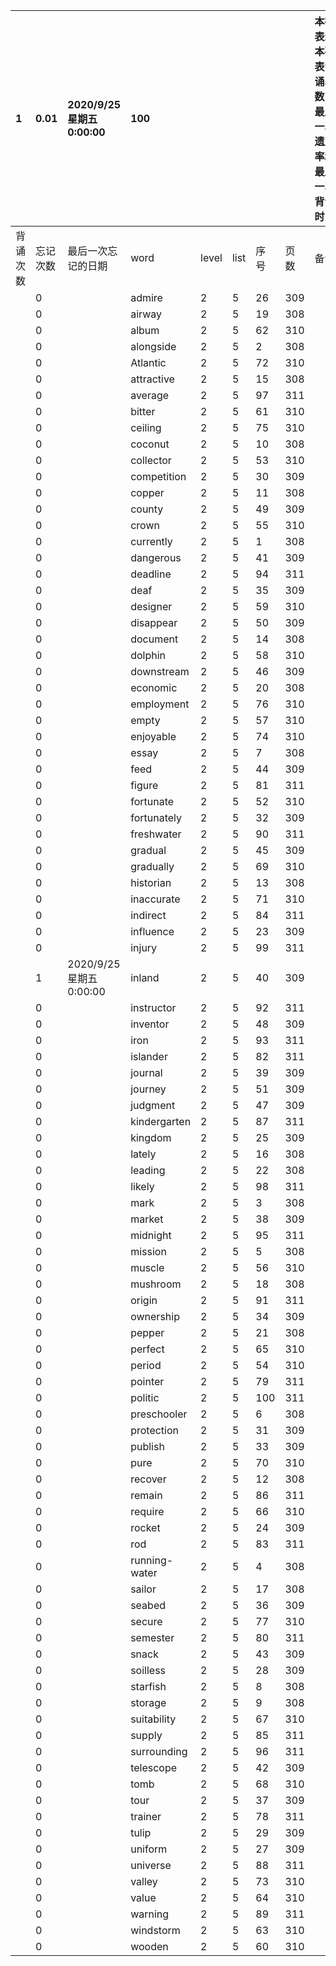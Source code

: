|1|0.01|2020/9/25 星期五 0:00:00|100|||||本行表示本列表背诵次数，最后一次遗忘率和最后一次背诵时间||
|:--|:--|:--|:--|:--|:--|:--|:--|:--|:--|
|背诵次数|忘记次数|最后一次忘记的日期|word|level|list|序号|页数|备注|助记备注|
||0||admire|2|5|26|309|||
||0||airway|2|5|19|308|||
||0||album|2|5|62|310|||
||0||alongside|2|5|2|308|||
||0||Atlantic|2|5|72|310|||
||0||attractive|2|5|15|308|||
||0||average|2|5|97|311|||
||0||bitter|2|5|61|310|||
||0||ceiling|2|5|75|310|||
||0||coconut|2|5|10|308|||
||0||collector|2|5|53|310|||
||0||competition|2|5|30|309|||
||0||copper|2|5|11|308|||
||0||county|2|5|49|309|||
||0||crown|2|5|55|310|||
||0||currently|2|5|1|308|||
||0||dangerous|2|5|41|309|||
||0||deadline|2|5|94|311|||
||0||deaf|2|5|35|309|||
||0||designer|2|5|59|310|||
||0||disappear|2|5|50|309|||
||0||document|2|5|14|308|||
||0||dolphin|2|5|58|310|||
||0||downstream|2|5|46|309|||
||0||economic|2|5|20|308|||
||0||employment|2|5|76|310|||
||0||empty|2|5|57|310|||
||0||enjoyable|2|5|74|310|||
||0||essay|2|5|7|308|||
||0||feed|2|5|44|309|||
||0||figure|2|5|81|311|||
||0||fortunate|2|5|52|310|||
||0||fortunately|2|5|32|309|||
||0||freshwater|2|5|90|311|||
||0||gradual|2|5|45|309|||
||0||gradually|2|5|69|310|||
||0||historian|2|5|13|308|||
||0||inaccurate|2|5|71|310|||
||0||indirect|2|5|84|311|||
||0||influence|2|5|23|309|||
||0||injury|2|5|99|311|||
||1|2020/9/25 星期五 0:00:00|inland|2|5|40|309|||
||0||instructor|2|5|92|311|||
||0||inventor|2|5|48|309|||
||0||iron|2|5|93|311|||
||0||islander|2|5|82|311|||
||0||journal|2|5|39|309|||
||0||journey|2|5|51|309|||
||0||judgment|2|5|47|309|||
||0||kindergarten|2|5|87|311|||
||0||kingdom|2|5|25|309|||
||0||lately|2|5|16|308|||
||0||leading|2|5|22|308|||
||0||likely|2|5|98|311|||
||0||mark|2|5|3|308|||
||0||market|2|5|38|309|||
||0||midnight|2|5|95|311|||
||0||mission|2|5|5|308|||
||0||muscle|2|5|56|310|||
||0||mushroom|2|5|18|308|||
||0||origin|2|5|91|311|||
||0||ownership|2|5|34|309|||
||0||pepper|2|5|21|308|||
||0||perfect|2|5|65|310|||
||0||period|2|5|54|310|||
||0||pointer|2|5|79|311|||
||0||politic|2|5|100|311|||
||0||preschooler|2|5|6|308|||
||0||protection|2|5|31|309|||
||0||publish|2|5|33|309|||
||0||pure|2|5|70|310|||
||0||recover|2|5|12|308|||
||0||remain|2|5|86|311|||
||0||require|2|5|66|310|||
||0||rocket|2|5|24|309|||
||0||rod|2|5|83|311|||
||0||running-water|2|5|4|308|||
||0||sailor|2|5|17|308|||
||0||seabed|2|5|36|309|||
||0||secure|2|5|77|310|||
||0||semester|2|5|80|311|||
||0||snack|2|5|43|309|||
||0||soilless|2|5|28|309|||
||0||starfish|2|5|8|308|||
||0||storage|2|5|9|308|||
||0||suitability|2|5|67|310|||
||0||supply|2|5|85|311|||
||0||surrounding|2|5|96|311|||
||0||telescope|2|5|42|309|||
||0||tomb|2|5|68|310|||
||0||tour|2|5|37|309|||
||0||trainer|2|5|78|311|||
||0||tulip|2|5|29|309|||
||0||uniform|2|5|27|309|||
||0||universe|2|5|88|311|||
||0||valley|2|5|73|310|||
||0||value|2|5|64|310|||
||0||warning|2|5|89|311|||
||0||windstorm|2|5|63|310|||
||0||wooden|2|5|60|310|||
